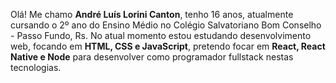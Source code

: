 Olá! Me chamo **André Luís Lorini Canton**, tenho 16 anos, atualmente cursando o 2º ano do Ensino Médio no Colégio Salvatoriano Bom Conselho - Passo Fundo, Rs. No atual momento estou estudando desenvolvimento web, focando em **HTML, CSS e JavaScript**, pretendo focar em **React, React Native e Node** para desenvolver como programador fullstack nestas tecnologias.
